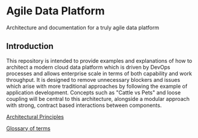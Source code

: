 # Agile Data Platform

Architecture and documentation for a truly agile data platform

## Introduction

This repository is intended to provide examples and explanations of how to architect a modern cloud data platform which is driven by DevOps processes and allows enterprise scale in terms of both capability and work throughput. It is designed to remove unnecessary blockers and issues which arise with more traditional approaches by following the example of application development. Concepts such as "Cattle vs Pets" and loose coupling will be central to this architecture, alongside a modular approach with strong, contract based interactions between components.

[Architectural Principles](Docs/architecturalPrinciples.md)

[Glossary of terms](Docs/glossary.md)
